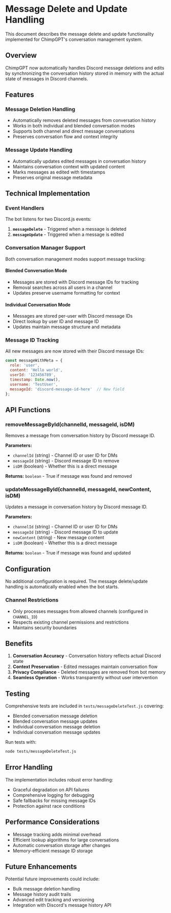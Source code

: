 # Message Delete and Update Handling

This document describes the message delete and update functionality implemented for ChimpGPT's conversation management system.

## Overview

ChimpGPT now automatically handles Discord message deletions and edits by synchronizing the conversation history stored in memory with the actual state of messages in Discord channels.

## Features

### Message Deletion Handling
- Automatically removes deleted messages from conversation history
- Works in both individual and blended conversation modes
- Supports both channel and direct message conversations
- Preserves conversation flow and context integrity

### Message Update Handling
- Automatically updates edited messages in conversation history
- Maintains conversation context with updated content
- Marks messages as edited with timestamps
- Preserves original message metadata

## Technical Implementation

### Event Handlers
The bot listens for two Discord.js events:

1. **`messageDelete`** - Triggered when a message is deleted
2. **`messageUpdate`** - Triggered when a message is edited

### Conversation Manager Support
Both conversation management modes support message tracking:

#### Blended Conversation Mode
- Messages are stored with Discord message IDs for tracking
- Removal searches across all users in a channel
- Updates preserve username formatting for context

#### Individual Conversation Mode
- Messages are stored per-user with Discord message IDs
- Direct lookup by user ID and message ID
- Updates maintain message structure and metadata

### Message ID Tracking
All new messages are now stored with their Discord message IDs:

```javascript
const messageWithMeta = {
  role: 'user',
  content: 'Hello world',
  userId: '123456789',
  timestamp: Date.now(),
  username: 'TestUser',
  messageId: 'discord-message-id-here'  // New field
};
```

## API Functions

### removeMessageById(channelId, messageId, isDM)
Removes a message from conversation history by Discord message ID.

**Parameters:**
- `channelId` (string) - Channel ID or user ID for DMs
- `messageId` (string) - Discord message ID to remove
- `isDM` (boolean) - Whether this is a direct message

**Returns:** `boolean` - True if message was found and removed

### updateMessageById(channelId, messageId, newContent, isDM)
Updates a message in conversation history by Discord message ID.

**Parameters:**
- `channelId` (string) - Channel ID or user ID for DMs
- `messageId` (string) - Discord message ID to update
- `newContent` (string) - New message content
- `isDM` (boolean) - Whether this is a direct message

**Returns:** `boolean` - True if message was found and updated

## Configuration

No additional configuration is required. The message delete/update handling is automatically enabled when the bot starts.

### Channel Restrictions
- Only processes messages from allowed channels (configured in `CHANNEL_ID`)
- Respects existing channel permissions and restrictions
- Maintains security boundaries

## Benefits

1. **Conversation Accuracy** - Conversation history reflects actual Discord state
2. **Context Preservation** - Edited messages maintain conversation flow
3. **Privacy Compliance** - Deleted messages are removed from bot memory
4. **Seamless Operation** - Works transparently without user intervention

## Testing

Comprehensive tests are included in `tests/messageDeleteTest.js` covering:
- Blended conversation message deletion
- Blended conversation message updates
- Individual conversation message deletion
- Individual conversation message updates

Run tests with:
```bash
node tests/messageDeleteTest.js
```

## Error Handling

The implementation includes robust error handling:
- Graceful degradation on API failures
- Comprehensive logging for debugging
- Safe fallbacks for missing message IDs
- Protection against race conditions

## Performance Considerations

- Message tracking adds minimal overhead
- Efficient lookup algorithms for large conversations
- Automatic conversation storage after changes
- Memory-efficient message ID storage

## Future Enhancements

Potential future improvements could include:
- Bulk message deletion handling
- Message history audit trails
- Advanced edit tracking and versioning
- Integration with Discord's message history API